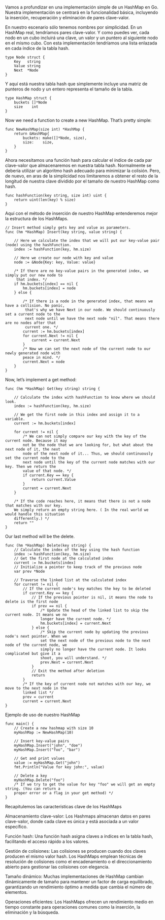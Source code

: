 Vamos a profundizar en una implementación simple de un HashMap en Go. Nuestra implementación se centrará en la funcionalidad básica, incluyendo la inserción, recuperación y eliminación de pares clave-valor.

En nuestro escenario sólo tenemos nombres por simplicidad. En un HashMap real, tendríamos pares clave-valor. Y como puedes ver, cada nodo en un cubo incluirá una clave, un valor y un puntero al siguiente nodo en el mismo cubo. Con esta implementación tendríamos una lista enlazada en cada índice de la tabla hash.

```
type Node struct {
    Key   string
    Value string
    Next  *Node
}
```

Y aquí está nuestra tabla hash que simplemente incluye una matriz de punteros de nodo y un entero representa el tamaño de la tabla.


```
type HashMap struct {
    buckets []*Node
    size    int
}
```
Now we need a function to create a new HashMap. That’s pretty simple:

```
func NewHashMap(size int) *HashMap {
    return &HashMap{
        buckets: make([]*Node, size),
        size:    size,
    }
}
```

Ahora necesitamos una función hash para calcular el índice de cada par clave-valor que almacenaremos en nuestra tabla hash. Normalmente se debería utilizar un algoritmo hash adecuado para minimizar la colisión. Pero, de nuevo, en aras de la simplicidad nos limitaremos a obtener el resto de la longitud de nuestra clave dividido por el tamaño de nuestro HashMap como hash.

```
func hashFunction(key string, size int) uint {
	return uint(len(key) % size)
}
```

Aquí con el método de inserción de nuestro HashMap entenderemos mejor la estructura de los HashMaps.

```
// Insert method simply gets key and value as parameters.
func (hm *HashMap) Insert(key string, value string) {

    // Here we calculate the index that we will put our key-value pair (node) using the hashFunction.
    index := hashFunction(key, hm.size)

    // Here we create our node with key and value
    node := &Node{Key: key, Value: value}

    /* If there are no key-value pairs in the generated index, we simply put our new node to
     that index. */
    if hm.buckets[index] == nil {
        hm.buckets[index] = node
    } else {
       
        /* If there is a node in the generated index, that means we have a collision. No panic,
         that's why we have Next in our node. We should continuously set a current node to the
         next node until we have the next node "nil". That means there are no nodes after that
         current one. */
        current := hm.buckets[index]
        for current.Next != nil {
            current = current.Next
        }
        /* Now we can set the next node of the current node to our newly generated node with
        peace in mind. */
        current.Next = node
    }
}
```

Now, let’s implement a get method:

```
func (hm *HashMap) Get(key string) string {

    // Calculate the index with hashFunction to know where we should look.
    index := hashFunction(key, hm.size)

    // We get the first node in this index and assign it to a variable.
    current := hm.buckets[index]

    for current != nil {
        /* We can not simply compare our key with the key of the current node. Because it may
        not be the node that we are looking for, but what about the next node of it, the next
        node of the next node of it... Thus, we should continuously set the current node to the
        next node until the key of the current node matches with our key. Then we return the
        value of that node. */
        if current.Key == key {
            return current.Value
        }
        current = current.Next
    }
    
    /* If the code reaches here, it means that there is not a node that matches with our key.
    We simply return an empty string here. ( In the real world we would handle this situation
    differently.) */
    return ""
}
```

Our last method will be the delete.

```
func (hm *HashMap) Delete(key string) {
    // Calculate the index of the key using the hash function
    index := hashFunction(key, hm.size)
    // Get the first node at the calculated index
    current := hm.buckets[index]
    // Initialize a pointer to keep track of the previous node
    var prev *Node

    // Traverse the linked list at the calculated index
    for current != nil {
        // If the current node's key matches the key to be deleted
        if current.Key == key {
            // If the previous pointer is nil, it means the node to delete is the first node
            if prev == nil {
                /* Update the head of the linked list to skip the current node. It means we no
                longer have the current node. */
                hm.buckets[index] = current.Next
            } else {
                /* Skip the current node by updating the previous node's next pointer. When we
                set the next node of the previous node to the next node of the current node, we
                simply no longer have the current node. It looks complicated but give it a
                shoot, you will understand. */
                prev.Next = current.Next
            }
            // Exit the method after deletion
            return
        }
        /* If the key of current node not matches with our key, we move to the next node in the
        linked list */
        prev = current
        current = current.Next
}
```

Ejemplo de uso de nuestro HashMap

```
func main() {
    // Create a new hashmap with size 10
    myHashMap := NewHashMap(10)

    // Insert key-value pairs
    myHashMap.Insert("john", "doe")
    myHashMap.Insert("foo", "bar")

    // Get and print values
    value := myHashMap.Get("john")
    fmt.Println("Value for key john:", value)

    // Delete a key
    myHashMap.Delete("foo")
    /* If we try to get the value for key "foo" we will get an empty string. (You can return a
    proper error or a flag in your get method) */
}
```

Recapitulemos las características clave de los HashMaps

Almacenamiento clave-valor: Los Hashmaps almacenan datos en pares clave-valor, donde cada clave es única y está asociada a un valor específico.

Función hash: Una función hash asigna claves a índices en la tabla hash, facilitando el acceso rápido a los valores.

Gestión de colisiones: Las colisiones se producen cuando dos claves producen el mismo valor hash. Los HashMaps emplean técnicas de resolución de colisiones como el encadenamiento o el direccionamiento abierto para gestionar las colisiones con elegancia.

Tamaño dinámico: Muchas implementaciones de HashMap cambian dinámicamente de tamaño para mantener un factor de carga equilibrado, garantizando un rendimiento óptimo a medida que cambia el número de elementos.

Operaciones eficientes: Los HashMaps ofrecen un rendimiento medio en tiempo constante para operaciones comunes como la inserción, la eliminación y la búsqueda.